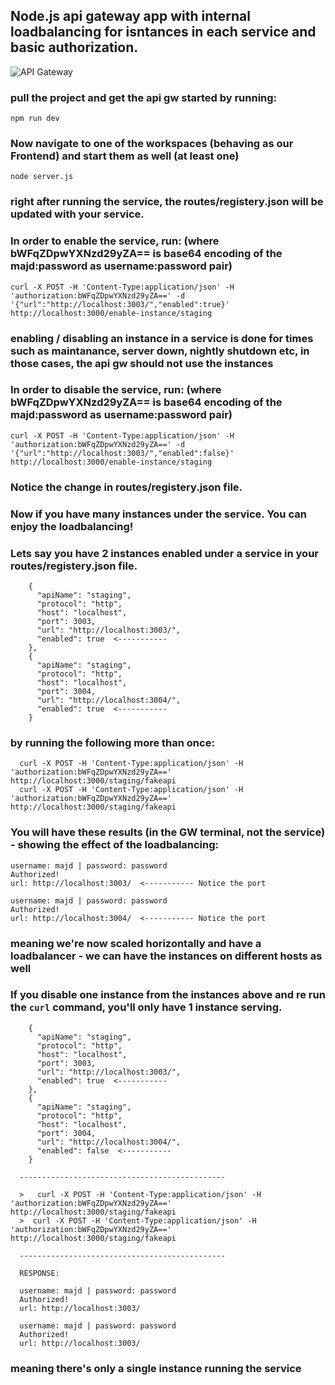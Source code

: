 ## Node.js api gateway app with internal loadbalancing for isntances in each service and basic authorization.

![API Gateway](https://github.com/majdrezik/api_gw/assets/39953455/e89c78ed-3c86-401b-ae9b-3b9d6149a7e1)





### pull the project and get the api gw started by running:
  
    npm run dev
    
### Now navigate to one of the workspaces (behaving as our Frontend) and start them as well (at least one)

    node server.js
    
### right after running the service, the routes/registery.json will be updated with your service.
### In order to enable the service, run: (where bWFqZDpwYXNzd29yZA== is base64 encoding of the majd:password as username:password pair)

    curl -X POST -H 'Content-Type:application/json' -H 'authorization:bWFqZDpwYXNzd29yZA==' -d '{"url":"http://localhost:3003/","enabled":true}' http://localhost:3000/enable-instance/staging 

### enabling / disabling an instance in a service is done for times such as maintanance, server down, nightly shutdown etc, in those cases, the api gw should not use the instances

### In order to disable the service, run: (where bWFqZDpwYXNzd29yZA== is base64 encoding of the majd:password as username:password pair)

    curl -X POST -H 'Content-Type:application/json' -H 'authorization:bWFqZDpwYXNzd29yZA==' -d '{"url":"http://localhost:3003/","enabled":false}' http://localhost:3000/enable-instance/staging 

### Notice the change in routes/registery.json file.

### Now if you have many instances under the service. You can enjoy the loadbalancing!

  ### Lets say you have 2 instances enabled under a service in your routes/registery.json file.
  
        {
          "apiName": "staging",
          "protocol": "http",
          "host": "localhost",
          "port": 3003,
          "url": "http://localhost:3003/",
          "enabled": true  <-----------
        },
        {
          "apiName": "staging",
          "protocol": "http",
          "host": "localhost",
          "port": 3004,
          "url": "http://localhost:3004/",
          "enabled": true  <-----------
        }
        
  ### by running the following more than once:
      
      curl -X POST -H 'Content-Type:application/json' -H 'authorization:bWFqZDpwYXNzd29yZA==' http://localhost:3000/staging/fakeapi
      curl -X POST -H 'Content-Type:application/json' -H 'authorization:bWFqZDpwYXNzd29yZA==' http://localhost:3000/staging/fakeapi

### You will have these results (in the GW terminal, not the service) - showing the effect of the loadbalancing:
    username: majd | password: password
    Authorized!
    url: http://localhost:3003/  <----------- Notice the port
    
    username: majd | password: password
    Authorized!
    url: http://localhost:3004/  <----------- Notice the port
      
### meaning we're now scaled horizontally and have a loadbalancer - we can have the instances on different hosts as well
### If you disable one instance from the instances above and re run the `curl` command, you'll only have 1 instance serving.
      
        
        {
          "apiName": "staging",
          "protocol": "http",
          "host": "localhost",
          "port": 3003,
          "url": "http://localhost:3003/",
          "enabled": true  <-----------
        },
        {
          "apiName": "staging",
          "protocol": "http",
          "host": "localhost",
          "port": 3004,
          "url": "http://localhost:3004/",
          "enabled": false  <-----------
        }
        
      ----------------------------------------------
      
      >   curl -X POST -H 'Content-Type:application/json' -H 'authorization:bWFqZDpwYXNzd29yZA==' http://localhost:3000/staging/fakeapi
      >  curl -X POST -H 'Content-Type:application/json' -H 'authorization:bWFqZDpwYXNzd29yZA==' http://localhost:3000/staging/fakeapi
   
      ----------------------------------------------
   
      RESPONSE:
      
      username: majd | password: password
      Authorized!
      url: http://localhost:3003/
    
      username: majd | password: password
      Authorized!
      url: http://localhost:3003/
 
 ### meaning there's only a single instance running the service
 
